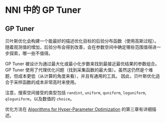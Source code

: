# NNI 中的 GP Tuner

## GP Tuner

贝叶斯优化会构建一个能最好的描述优化目标的后验分布函数（使用高斯过程）。 随着观测值的增加，后验分布会得到改善，会在参数空间中确定哪些范围值得进一步探索，哪一些不值得。

GP Tuner 被设计为通过最大化或最小化步数来找到最接近最优结果的参数组合。 GP Tuner 使用了代理优化问题（找到采集函数的最大值）。虽然这仍然是个难题，但成本更低（从计算的角度来看），并且有通用的工具。 因此，贝叶斯优化适合于采样函数的成本非常高时来使用。

注意，搜索空间接受的类型包括 `randint`, `uniform`, `quniform`, `loguniform`, `qloguniform`，以及数值的 `choice`。

优化方法在 [Algorithms for Hyper-Parameter Optimization](https://papers.nips.cc/paper/4443-algorithms-for-hyper-parameter-optimization.pdf) 的第三章有详细描述。